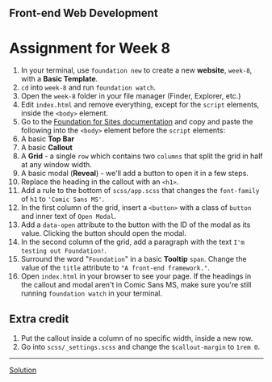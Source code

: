 ## Front-end Web Development
# Assignment for Week 8

1.  In your terminal, use `foundation new` to create a new **website**, `week-8`, with a **Basic Template**.
2.  `cd` into `week-8` and run `foundation watch`.
3.  Open the `week-8` folder in your file manager (Finder, Explorer, etc.)
4.  Edit `index.html` and remove everything, except for the `script` elements, inside the `<body>` element.
5.  Go to the [Foundation for Sites documentation](http://foundation.zurb.com/sites/docs/) and copy and paste the following into the `<body>` element before the `script` elements:
  1. A basic **Top Bar**
  2. A basic **Callout**
  3. A **Grid** - a single `row` which contains two `columns` that split the grid in half at any window width.
  4. A basic modal (**Reveal**) - we'll add a button to open it in a few steps.
6.  Replace the heading in the callout with an `<h1>`.
7.  Add a rule to the bottom of `scss/app.scss` that changes the `font-family` of `h1` to `'Comic Sans MS'`.
8.  In the first column of the grid, insert a `<button>` with a class of `button` and inner text of `Open Modal`.
9.  Add a `data-open` attribute to the button with the ID of the modal as its value. Clicking the button should open the modal.
10.  In the second column of the grid, add a paragraph with the text `I'm testing out Foundation!`.
11.  Surround the word "`Foundation`" in a basic **Tooltip** `span`. Change the value of the `title` attribute to `"A front-end framework."`.
12.  Open `index.html` in your browser to see your page. If the headings in the callout and modal aren't in Comic Sans MS, make sure you're still running `foundation watch` in your terminal.

## Extra credit

1. Put the callout inside a column of no specific width, inside a new row.
2. Go into `scss/_settings.scss` and change the `$callout-margin` to `1rem 0`.

* * *

[Solution](solution/)
